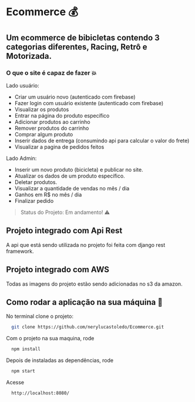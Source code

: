 # Ecommerce :moneybag:


## Um ecommerce de bibicletas contendo 3 categorias diferentes, Racing, Retrô e Motorizada.


### O que o site é capaz de fazer 💥

Lado usuário:
- Criar um usuário novo (autenticado com firebase)
- Fazer login com usuário existente (autenticado com firebase)
- Visualizar os produtos
- Entrar na página do produto específico
- Adicionar produtos ao carrinho
- Remover produtos do carrinho
- Comprar algum produto
- Inserir dados de entrega (consumindo api para calcular o valor do frete)
- Visualizar a pagina de pedidos feitos

Lado Admin:
- Inserir um novo produto (bicicleta) e publicar no site.
- Atualizar os dados de um produto específico.
- Deletar produtos.
- Visualizar a quantidade de vendas no mês / dia
- Ganhos em R$ no mês / dia
- Finalizar pedido

> Status do Projeto: Em andamento! 	:warning:

## Projeto integrado com Api Rest
A api que está sendo utilizada no projeto foi feita com django rest framework.

## Projeto integrado com AWS
Todas as imagens do projeto estão sendo adicionadas no s3 da amazon.

## Como rodar a aplicação na sua máquina :rocket:
No terminal clone o projeto:

```sh
  git clone https://github.com/nerylucastoledo/Ecommerce.git
```

Com o projeto na sua maquina, rode

```sh
  npm install
```

Depois de instaladas as dependências, rode

```sh
  npm start
```

Acesse

```sh
  http://localhost:8080/
```
